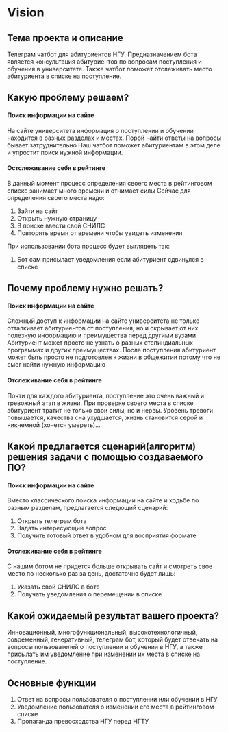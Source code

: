 # Vision

## Тема проекта и описание

Телеграм чатбот для абитуриентов НГУ.
Предназначением бота является консультация абитуриентов по вопросам поступления и обучения в университете.
Также чатбот поможет отслеживать место абитуриента в списке на поступление.

## Какую проблему решаем?

#### Поиск информации на сайте

На сайте университета информация о поступлении и обучении находится в разных разделах и местах.
Порой найти ответы на вопросы бывает затруднительно
Наш чатбот поможет абитуриентам в этом деле и упростит поиск нужной информации.

#### Остслеживание себя в рейтинге

В данный момент процесс определения своего места в рейтинговом списке занимает много времени и отнимает силы
Сейчас для определения своего места надо:

1. Зайти на сайт
2. Открыть нужную страницу
3. В поиске ввести свой СНИЛС
4. Повторять время от времени чтобы увидеть изменения

При использовании бота процесс будет выглядеть так:

1. Бот сам присылает уведомления если абитуриент сдвинулся в списке

## Почему проблему нужно решать?

#### Поиск информации на сайте

Сложный доступ к информации на сайте университета не только отталкивает абитуриентов от поступления, но и скрывает от них полезную информацию и преимущества перед другими вузами.
Абитуриент может просто не узнать о разных степиндиальных программах и других преимуществах.
После поступления абитуриент может быть просто не подготовлен к жизни в общежитии потому что не смог найти нужную информацию

#### Отслеживание себя в рейтинге

Почти для каждого абитуриента, поступление это очень важный и тревожный этап в жизни.
При проверке своего места в списке абитуриент тратит не только свои силы, но и нервы.
Уровень тревоги повышается, качества сна ухудшается, жизнь становится серой и никчемной (хочется умереть)...

## Какой предлагается сценарий(алгоритм) решения задачи с помощью создаваемого ПО?

#### Поиск информации на сайте

Вместо классического поиска информации на сайте и ходьбе по разным разделам,
предлагается следющий сценарий:

1. Открыть телеграм бота
2. Задать интересующий вопрос
3. Получить готовый ответ в удобном для восприятия формате

#### Отслеживание себя в рейтинге

С нашим ботом не придется больше открывать сайт и смотреть свое место по несколько раз за день, достаточно будет лишь:

1. Указать свой СНИЛС в боте
2. Получать уведомления о перемещении в списке

## Какой ожидаемый результат вашего проекта?

Инновационный, многофункциональный, высокотехнологичный, современный, генеративный, телеграм бот, который будет отвечать на вопросы пользователей о поступлении и обучении в НГУ, а также присылать им уведомление при изменении их места в списке на поступление.

## Основные функции

1. Ответ на вопросы пользователя о поступлении или обучении в НГУ
2. Уведомление пользователя о изменении его места в рейтинговом списке
3. Пропаганда превосходства НГУ перед НГТУ
